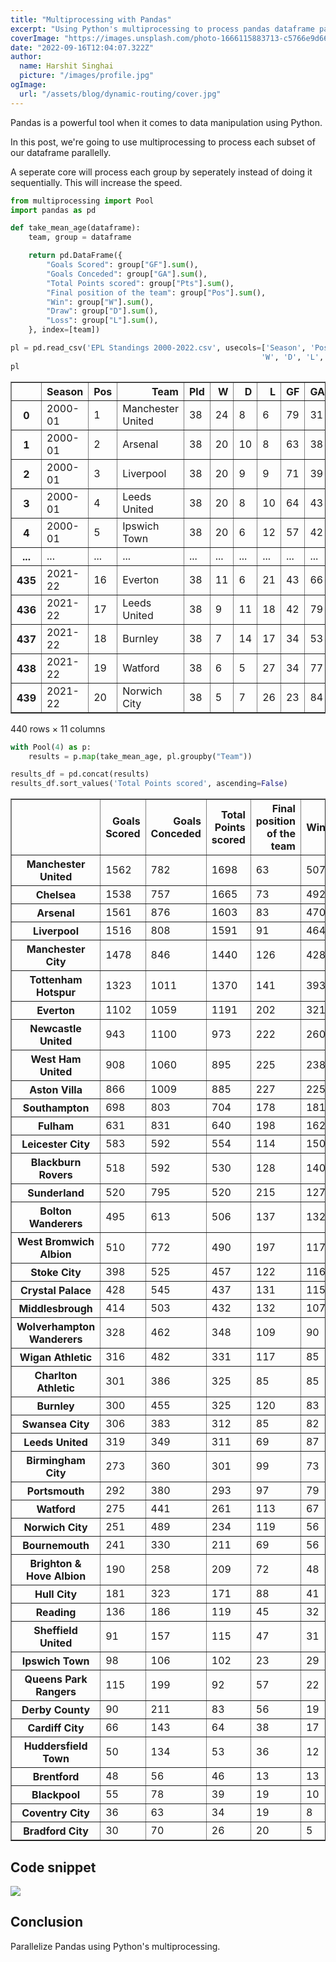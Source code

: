 ```yaml
---
title: "Multiprocessing with Pandas"
excerpt: "Using Python's multiprocessing to process pandas dataframe paralelly."
coverImage: "https://images.unsplash.com/photo-1666115883713-c5766e9d668e?ixlib=rb-4.0.3&ixid=MnwxMjA3fDB8MHxwaG90by1wYWdlfHx8fGVufDB8fHx8&auto=format&fit=crop&w=1032&q=80"
date: "2022-09-16T12:04:07.322Z"
author:
  name: Harshit Singhai
  picture: "/images/profile.jpg"
ogImage:
  url: "/assets/blog/dynamic-routing/cover.jpg"
---
```


Pandas is a powerful tool when it comes to data manipulation using Python.

In this post, we're going to use multiprocessing to process each subset of our dataframe parallelly.

A seperate core will process each group by seperately instead of doing it sequentially. This will increase the speed.

```python
from multiprocessing import Pool
import pandas as pd
```

```python
def take_mean_age(dataframe):
    team, group = dataframe

    return pd.DataFrame({
        "Goals Scored": group["GF"].sum(),
        "Goals Conceded": group["GA"].sum(),
        "Total Points scored": group["Pts"].sum(),
        "Final position of the team": group["Pos"].sum(),
        "Win": group["W"].sum(),
        "Draw": group["D"].sum(),
        "Loss": group["L"].sum(),
    }, index=[team])

```

```python
pl = pd.read_csv('EPL Standings 2000-2022.csv', usecols=['Season', 'Pos', 'Team', 'Pld',
                                                        'W', 'D', 'L', 'GF', 'GA', 'GD', 'Pts'])
pl
```

<div>
<style scoped>
    .dataframe tbody tr th:only-of-type {
        vertical-align: middle;
    }

    .dataframe tbody tr th {
        vertical-align: top;
    }

    .dataframe thead th {
        text-align: right;
    }

</style>
<table border="1" class="dataframe">
  <thead>
    <tr style="text-align: right;">
      <th></th>
      <th>Season</th>
      <th>Pos</th>
      <th>Team</th>
      <th>Pld</th>
      <th>W</th>
      <th>D</th>
      <th>L</th>
      <th>GF</th>
      <th>GA</th>
      <th>GD</th>
      <th>Pts</th>
    </tr>
  </thead>
  <tbody>
    <tr>
      <th>0</th>
      <td>2000-01</td>
      <td>1</td>
      <td>Manchester United</td>
      <td>38</td>
      <td>24</td>
      <td>8</td>
      <td>6</td>
      <td>79</td>
      <td>31</td>
      <td>48</td>
      <td>80</td>
    </tr>
    <tr>
      <th>1</th>
      <td>2000-01</td>
      <td>2</td>
      <td>Arsenal</td>
      <td>38</td>
      <td>20</td>
      <td>10</td>
      <td>8</td>
      <td>63</td>
      <td>38</td>
      <td>25</td>
      <td>70</td>
    </tr>
    <tr>
      <th>2</th>
      <td>2000-01</td>
      <td>3</td>
      <td>Liverpool</td>
      <td>38</td>
      <td>20</td>
      <td>9</td>
      <td>9</td>
      <td>71</td>
      <td>39</td>
      <td>32</td>
      <td>69</td>
    </tr>
    <tr>
      <th>3</th>
      <td>2000-01</td>
      <td>4</td>
      <td>Leeds United</td>
      <td>38</td>
      <td>20</td>
      <td>8</td>
      <td>10</td>
      <td>64</td>
      <td>43</td>
      <td>21</td>
      <td>68</td>
    </tr>
    <tr>
      <th>4</th>
      <td>2000-01</td>
      <td>5</td>
      <td>Ipswich Town</td>
      <td>38</td>
      <td>20</td>
      <td>6</td>
      <td>12</td>
      <td>57</td>
      <td>42</td>
      <td>15</td>
      <td>66</td>
    </tr>
    <tr>
      <th>...</th>
      <td>...</td>
      <td>...</td>
      <td>...</td>
      <td>...</td>
      <td>...</td>
      <td>...</td>
      <td>...</td>
      <td>...</td>
      <td>...</td>
      <td>...</td>
      <td>...</td>
    </tr>
    <tr>
      <th>435</th>
      <td>2021-22</td>
      <td>16</td>
      <td>Everton</td>
      <td>38</td>
      <td>11</td>
      <td>6</td>
      <td>21</td>
      <td>43</td>
      <td>66</td>
      <td>-23</td>
      <td>39</td>
    </tr>
    <tr>
      <th>436</th>
      <td>2021-22</td>
      <td>17</td>
      <td>Leeds United</td>
      <td>38</td>
      <td>9</td>
      <td>11</td>
      <td>18</td>
      <td>42</td>
      <td>79</td>
      <td>-37</td>
      <td>38</td>
    </tr>
    <tr>
      <th>437</th>
      <td>2021-22</td>
      <td>18</td>
      <td>Burnley</td>
      <td>38</td>
      <td>7</td>
      <td>14</td>
      <td>17</td>
      <td>34</td>
      <td>53</td>
      <td>-19</td>
      <td>35</td>
    </tr>
    <tr>
      <th>438</th>
      <td>2021-22</td>
      <td>19</td>
      <td>Watford</td>
      <td>38</td>
      <td>6</td>
      <td>5</td>
      <td>27</td>
      <td>34</td>
      <td>77</td>
      <td>-43</td>
      <td>23</td>
    </tr>
    <tr>
      <th>439</th>
      <td>2021-22</td>
      <td>20</td>
      <td>Norwich City</td>
      <td>38</td>
      <td>5</td>
      <td>7</td>
      <td>26</td>
      <td>23</td>
      <td>84</td>
      <td>-61</td>
      <td>22</td>
    </tr>
  </tbody>
</table>
<p>440 rows × 11 columns</p>
</div>

```python
with Pool(4) as p:
    results = p.map(take_mean_age, pl.groupby("Team"))

results_df = pd.concat(results)
results_df.sort_values('Total Points scored', ascending=False)
```

<div>
<style scoped>
    .dataframe tbody tr th:only-of-type {
        vertical-align: middle;
    }

    .dataframe tbody tr th {
        vertical-align: top;
    }

    .dataframe thead th {
        text-align: right;
    }

</style>
<table border="1" class="dataframe">
  <thead>
    <tr style="text-align: right;">
      <th></th>
      <th>Goals Scored</th>
      <th>Goals Conceded</th>
      <th>Total Points scored</th>
      <th>Final position of the team</th>
      <th>Win</th>
      <th>Draw</th>
      <th>Loss</th>
    </tr>
  </thead>
  <tbody>
    <tr>
      <th>Manchester United</th>
      <td>1562</td>
      <td>782</td>
      <td>1698</td>
      <td>63</td>
      <td>507</td>
      <td>177</td>
      <td>152</td>
    </tr>
    <tr>
      <th>Chelsea</th>
      <td>1538</td>
      <td>757</td>
      <td>1665</td>
      <td>73</td>
      <td>492</td>
      <td>189</td>
      <td>155</td>
    </tr>
    <tr>
      <th>Arsenal</th>
      <td>1561</td>
      <td>876</td>
      <td>1603</td>
      <td>83</td>
      <td>470</td>
      <td>193</td>
      <td>173</td>
    </tr>
    <tr>
      <th>Liverpool</th>
      <td>1516</td>
      <td>808</td>
      <td>1591</td>
      <td>91</td>
      <td>464</td>
      <td>199</td>
      <td>173</td>
    </tr>
    <tr>
      <th>Manchester City</th>
      <td>1478</td>
      <td>846</td>
      <td>1440</td>
      <td>126</td>
      <td>428</td>
      <td>156</td>
      <td>214</td>
    </tr>
    <tr>
      <th>Tottenham Hotspur</th>
      <td>1323</td>
      <td>1011</td>
      <td>1370</td>
      <td>141</td>
      <td>393</td>
      <td>191</td>
      <td>252</td>
    </tr>
    <tr>
      <th>Everton</th>
      <td>1102</td>
      <td>1059</td>
      <td>1191</td>
      <td>202</td>
      <td>321</td>
      <td>228</td>
      <td>287</td>
    </tr>
    <tr>
      <th>Newcastle United</th>
      <td>943</td>
      <td>1100</td>
      <td>973</td>
      <td>222</td>
      <td>260</td>
      <td>193</td>
      <td>307</td>
    </tr>
    <tr>
      <th>West Ham United</th>
      <td>908</td>
      <td>1060</td>
      <td>895</td>
      <td>225</td>
      <td>238</td>
      <td>181</td>
      <td>303</td>
    </tr>
    <tr>
      <th>Aston Villa</th>
      <td>866</td>
      <td>1009</td>
      <td>885</td>
      <td>227</td>
      <td>225</td>
      <td>210</td>
      <td>287</td>
    </tr>
    <tr>
      <th>Southampton</th>
      <td>698</td>
      <td>803</td>
      <td>704</td>
      <td>178</td>
      <td>181</td>
      <td>161</td>
      <td>228</td>
    </tr>
    <tr>
      <th>Fulham</th>
      <td>631</td>
      <td>831</td>
      <td>640</td>
      <td>198</td>
      <td>162</td>
      <td>154</td>
      <td>254</td>
    </tr>
    <tr>
      <th>Leicester City</th>
      <td>583</td>
      <td>592</td>
      <td>554</td>
      <td>114</td>
      <td>150</td>
      <td>104</td>
      <td>164</td>
    </tr>
    <tr>
      <th>Blackburn Rovers</th>
      <td>518</td>
      <td>592</td>
      <td>530</td>
      <td>128</td>
      <td>140</td>
      <td>110</td>
      <td>168</td>
    </tr>
    <tr>
      <th>Sunderland</th>
      <td>520</td>
      <td>795</td>
      <td>520</td>
      <td>215</td>
      <td>127</td>
      <td>139</td>
      <td>266</td>
    </tr>
    <tr>
      <th>Bolton Wanderers</th>
      <td>495</td>
      <td>613</td>
      <td>506</td>
      <td>137</td>
      <td>132</td>
      <td>110</td>
      <td>176</td>
    </tr>
    <tr>
      <th>West Bromwich Albion</th>
      <td>510</td>
      <td>772</td>
      <td>490</td>
      <td>197</td>
      <td>117</td>
      <td>139</td>
      <td>238</td>
    </tr>
    <tr>
      <th>Stoke City</th>
      <td>398</td>
      <td>525</td>
      <td>457</td>
      <td>122</td>
      <td>116</td>
      <td>109</td>
      <td>155</td>
    </tr>
    <tr>
      <th>Crystal Palace</th>
      <td>428</td>
      <td>545</td>
      <td>437</td>
      <td>131</td>
      <td>115</td>
      <td>92</td>
      <td>173</td>
    </tr>
    <tr>
      <th>Middlesbrough</th>
      <td>414</td>
      <td>503</td>
      <td>432</td>
      <td>132</td>
      <td>107</td>
      <td>111</td>
      <td>162</td>
    </tr>
    <tr>
      <th>Wolverhampton Wanderers</th>
      <td>328</td>
      <td>462</td>
      <td>348</td>
      <td>109</td>
      <td>90</td>
      <td>78</td>
      <td>136</td>
    </tr>
    <tr>
      <th>Wigan Athletic</th>
      <td>316</td>
      <td>482</td>
      <td>331</td>
      <td>117</td>
      <td>85</td>
      <td>76</td>
      <td>143</td>
    </tr>
    <tr>
      <th>Charlton Athletic</th>
      <td>301</td>
      <td>386</td>
      <td>325</td>
      <td>85</td>
      <td>85</td>
      <td>70</td>
      <td>111</td>
    </tr>
    <tr>
      <th>Burnley</th>
      <td>300</td>
      <td>455</td>
      <td>325</td>
      <td>120</td>
      <td>83</td>
      <td>76</td>
      <td>145</td>
    </tr>
    <tr>
      <th>Swansea City</th>
      <td>306</td>
      <td>383</td>
      <td>312</td>
      <td>85</td>
      <td>82</td>
      <td>66</td>
      <td>118</td>
    </tr>
    <tr>
      <th>Leeds United</th>
      <td>319</td>
      <td>349</td>
      <td>311</td>
      <td>69</td>
      <td>87</td>
      <td>50</td>
      <td>91</td>
    </tr>
    <tr>
      <th>Birmingham City</th>
      <td>273</td>
      <td>360</td>
      <td>301</td>
      <td>99</td>
      <td>73</td>
      <td>82</td>
      <td>111</td>
    </tr>
    <tr>
      <th>Portsmouth</th>
      <td>292</td>
      <td>380</td>
      <td>293</td>
      <td>97</td>
      <td>79</td>
      <td>65</td>
      <td>122</td>
    </tr>
    <tr>
      <th>Watford</th>
      <td>275</td>
      <td>441</td>
      <td>261</td>
      <td>113</td>
      <td>67</td>
      <td>60</td>
      <td>139</td>
    </tr>
    <tr>
      <th>Norwich City</th>
      <td>251</td>
      <td>489</td>
      <td>234</td>
      <td>119</td>
      <td>56</td>
      <td>66</td>
      <td>144</td>
    </tr>
    <tr>
      <th>Bournemouth</th>
      <td>241</td>
      <td>330</td>
      <td>211</td>
      <td>69</td>
      <td>56</td>
      <td>43</td>
      <td>91</td>
    </tr>
    <tr>
      <th>Brighton &amp; Hove Albion</th>
      <td>190</td>
      <td>258</td>
      <td>209</td>
      <td>72</td>
      <td>48</td>
      <td>65</td>
      <td>77</td>
    </tr>
    <tr>
      <th>Hull City</th>
      <td>181</td>
      <td>323</td>
      <td>171</td>
      <td>88</td>
      <td>41</td>
      <td>48</td>
      <td>101</td>
    </tr>
    <tr>
      <th>Reading</th>
      <td>136</td>
      <td>186</td>
      <td>119</td>
      <td>45</td>
      <td>32</td>
      <td>23</td>
      <td>59</td>
    </tr>
    <tr>
      <th>Sheffield United</th>
      <td>91</td>
      <td>157</td>
      <td>115</td>
      <td>47</td>
      <td>31</td>
      <td>22</td>
      <td>61</td>
    </tr>
    <tr>
      <th>Ipswich Town</th>
      <td>98</td>
      <td>106</td>
      <td>102</td>
      <td>23</td>
      <td>29</td>
      <td>15</td>
      <td>32</td>
    </tr>
    <tr>
      <th>Queens Park Rangers</th>
      <td>115</td>
      <td>199</td>
      <td>92</td>
      <td>57</td>
      <td>22</td>
      <td>26</td>
      <td>66</td>
    </tr>
    <tr>
      <th>Derby County</th>
      <td>90</td>
      <td>211</td>
      <td>83</td>
      <td>56</td>
      <td>19</td>
      <td>26</td>
      <td>69</td>
    </tr>
    <tr>
      <th>Cardiff City</th>
      <td>66</td>
      <td>143</td>
      <td>64</td>
      <td>38</td>
      <td>17</td>
      <td>13</td>
      <td>46</td>
    </tr>
    <tr>
      <th>Huddersfield Town</th>
      <td>50</td>
      <td>134</td>
      <td>53</td>
      <td>36</td>
      <td>12</td>
      <td>17</td>
      <td>47</td>
    </tr>
    <tr>
      <th>Brentford</th>
      <td>48</td>
      <td>56</td>
      <td>46</td>
      <td>13</td>
      <td>13</td>
      <td>7</td>
      <td>18</td>
    </tr>
    <tr>
      <th>Blackpool</th>
      <td>55</td>
      <td>78</td>
      <td>39</td>
      <td>19</td>
      <td>10</td>
      <td>9</td>
      <td>19</td>
    </tr>
    <tr>
      <th>Coventry City</th>
      <td>36</td>
      <td>63</td>
      <td>34</td>
      <td>19</td>
      <td>8</td>
      <td>10</td>
      <td>20</td>
    </tr>
    <tr>
      <th>Bradford City</th>
      <td>30</td>
      <td>70</td>
      <td>26</td>
      <td>20</td>
      <td>5</td>
      <td>11</td>
      <td>22</td>
    </tr>
  </tbody>
</table>
</div>

## Code snippet

<img src="https://i.imgur.com/XrZB0D4.png">

## Conclusion

Parallelize Pandas using Python's multiprocessing.
